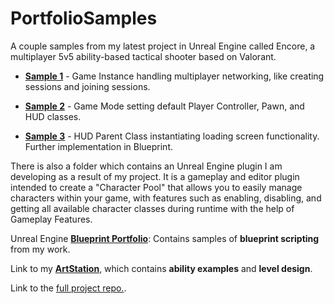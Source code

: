 # PortfolioSamples
A couple samples from my latest project in Unreal Engine called Encore, a multiplayer 5v5 ability-based tactical shooter based on Valorant.

* **[Sample 1](https://github.com/JustinAHelmer/PortfolioSamples/tree/main/Sample%201%20-%20Game%20Instance)** - Game Instance handling multiplayer networking, like creating sessions and joining sessions.

* **[Sample 2](https://github.com/JustinAHelmer/PortfolioSamples/tree/main/Sample%202%20-%20Game%20Mode)** - Game Mode setting default Player Controller, Pawn, and HUD classes.

* **[Sample 3](https://github.com/JustinAHelmer/PortfolioSamples/tree/main/Sample%203%20-%20HUD%20Parent%20Class)** - HUD Parent Class instantiating loading screen functionality. Further implementation in Blueprint.

There is also a folder which contains an Unreal Engine plugin I am developing as a result of my project. It is a gameplay and editor plugin intended to create a "Character Pool" that allows you to easily manage characters within your game, with features such as enabling, disabling, and getting all available character classes during runtime with the help of Gameplay Features.

Unreal Engine **[Blueprint Portfolio](https://blueprintue.com/profile/justinahelmer/)**: Contains samples of **blueprint scripting** from my work.

Link to my **[ArtStation](https://www.artstation.com/justinahelmer/albums/10574415)**, which contains **ability examples** and **level design**.

Link to the [full project repo.](https://github.com/JustinAHelmer/Encore).
